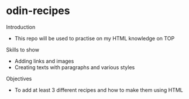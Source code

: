 # odin-recipes

Introduction
- This repo will be used to practise on my HTML knowledge on TOP

Skills to show
- Adding links and images
- Creating texts with paragraphs and various styles

Objectives
- To add at least 3 different recipes and how to make them using HTML
